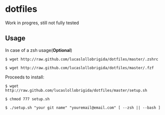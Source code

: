 # dotfiles

Work in progres, still not fully tested

## Usage

In case of a zsh usage(**Optional**)

```terminal
$ wget http://raw.github.com/lucaslollobrigida/dotfiles/master/.zshrc

$ wget http://raw.github.com/lucaslollobrigida/dotfiles/master/.fzf
```
Proceeds to install:

```terminal
$ wget http://raw.github.com/lucaslollobrigida/dotfiles/master/setup.sh

$ chmod 777 setup.sh

$ ./setup.sh "your git name" "youremail@email.com" [ --zsh || --bash ]
```
